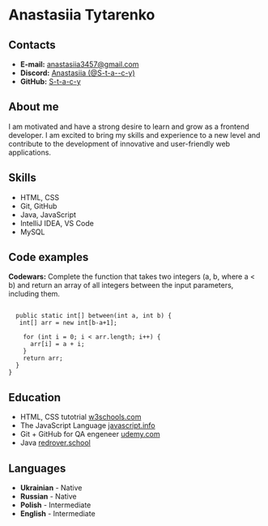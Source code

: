 # Anastasiia Tytarenko

## Contacts
+ **E-mail:** anastasiia3457@gmail.com
+ **Discord:** [Anastasiia (@S-t-a--c-y)](https://discord.com/channels/@tytarenko_a)
+ **GitHub:** [S-t-a-c-y](https://github.com/S-t-a-c-y) 

## About me
I am motivated and have a strong desire to learn and grow as a frontend developer. I am excited to bring my skills and experience to a new level and contribute to the development of innovative and user-friendly web applications.

## Skills
+ HTML, CSS
+ Git, GitHub
+ Java, JavaScript
+ IntelliJ IDEA, VS Code
+ MySQL

## Code examples
**Codewars:** Complete the function that takes two integers (a, b, where a < b) and return an array of all integers between the input parameters, including them.

```public class Kata {

  public static int[] between(int a, int b) {
   int[] arr = new int[b-a+1];

    for (int i = 0; i < arr.length; i++) {
      arr[i] = a + i;
    }
    return arr;
  }
}
```

## Education
+ HTML, CSS tutotrial [w3schools.com](https://www.w3schools.com/)
+ The JavaScript Language [javascript.info](https://javascript.info/)
+ Git + GitHub for QA engeneer [udemy.com](https://www.udemy.com/course/git-github-qa-engineers/?couponCode=ACCAGE0923)
+ Java [redrover.school](https://redrover.school/)



## Languages
+ **Ukrainian** - Native
+ **Russian** - Native
+ **Polish** - Intermediate
+ **English** - Intermediate
